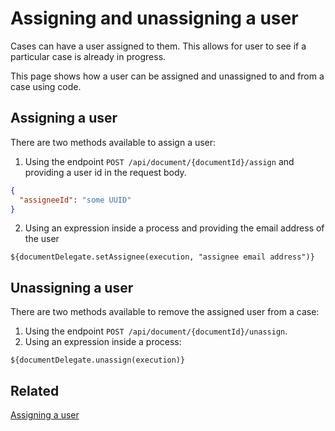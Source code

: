 # Assigning and unassigning a user

Cases can have a user assigned to them. This allows for user to see if a particular case is already in progress.

This page shows how a user can be assigned and unassigned to and from a case using code.

## Assigning a user

There are two methods available to assign a user:

1. Using the endpoint `POST /api/document/{documentId}/assign` and providing a user id in the request body.

```json
{
  "assigneeId": "some UUID"
} 
```

2. Using an expression inside a process and providing the email address of the user

```spel
${documentDelegate.setAssignee(execution, "assignee email address")}
```

## Unassigning a user

There are two methods available to remove the assigned user from a case:

1. Using the endpoint `POST /api/document/{documentId}/unassign`.
2. Using an expression inside a process:

```spel
${documentDelegate.unassign(execution)}
```

## Related

[Assigning a user](../assigning-a-user.md)
